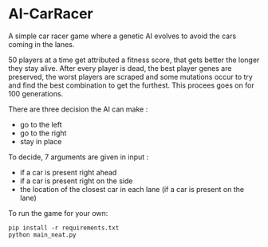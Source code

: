 # AI-CarRacer

A simple car racer game where a genetic AI evolves to avoid the cars coming in the lanes. 

50 players at a time get attributed a fitness score, that gets better the longer they stay alive. After every player is dead, the best player genes are preserved, the worst players are scraped and some mutations occur to try and find the best combination to get the furthest. This procees goes on for 100 generations.

There are three decision the AI can make :
- go to the left
- go to the right
- stay in place

To decide, 7 arguments are given in input :
- if a car is present right ahead
- if a car is present right on the side
- the location of the closest car in each lane (if a car is present on the lane)

To run the game for your own:
```
pip install -r requirements.txt
python main_neat.py
```

